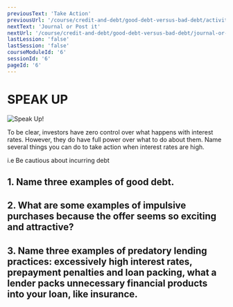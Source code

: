 ```yaml
---
previousText: 'Take Action'
previousUrl: '/course/credit-and-debt/good-debt-versus-bad-debt/activities'
nextText: 'Journal or Post it'
nextUrl: '/course/credit-and-debt/good-debt-versus-bad-debt/journal-or-post-it'
lastLession: 'false'
lastSession: 'false'
courseModuleId: '6'
sessionId: '6'
pageId: '6'
---
```


# SPEAK UP

![Speak Up!](/assets/img/lets-talk-about-it.png)

To be clear, investors have zero control over what happens with interest rates. However, they do have full power over what to do about them. Name several things you can do to take action when interest rates are high.

i.e Be cautious about incurring debt

## 1. Name three examples of good debt.

<sparkle-feed-post assignment-name="Name three examples of good debt." ></sparkle-feed-post>

## 2. What are some examples of impulsive purchases because the offer seems so exciting and attractive?

<sparkle-feed-post assignment-name="What are some examples of impulsive purchases because the offer seems so exciting and attractive?" ></sparkle-feed-post>

## 3. Name three examples of predatory lending practices: excessively high interest rates, prepayment penalties and loan packing, what a lender packs unnecessary financial products into your loan, like insurance.

<sparkle-feed-post assignment-name="Name three examples of predatory lending practices: excessively high interest rates, prepayment penalties and loan packing, what a lender packs unnecessary financial products into your loan, like insurance." ></sparkle-feed-post>
